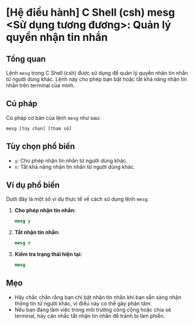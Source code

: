 # [Hệ điều hành] C Shell (csh) mesg <Sử dụng tương đương>: Quản lý quyền nhận tin nhắn

## Tổng quan
Lệnh `mesg` trong C Shell (csh) được sử dụng để quản lý quyền nhận tin nhắn từ người dùng khác. Lệnh này cho phép bạn bật hoặc tắt khả năng nhận tin nhắn trên terminal của mình.

## Cú pháp
Cú pháp cơ bản của lệnh `mesg` như sau:
```
mesg [tùy chọn] [tham số]
```

## Tùy chọn phổ biến
- `y`: Cho phép nhận tin nhắn từ người dùng khác.
- `n`: Tắt khả năng nhận tin nhắn từ người dùng khác.

## Ví dụ phổ biến
Dưới đây là một số ví dụ thực tế về cách sử dụng lệnh `mesg`:

1. **Cho phép nhận tin nhắn:**
   ```csh
   mesg y
   ```

2. **Tắt nhận tin nhắn:**
   ```csh
   mesg n
   ```

3. **Kiểm tra trạng thái hiện tại:**
   ```csh
   mesg
   ```

## Mẹo
- Hãy chắc chắn rằng bạn chỉ bật nhận tin nhắn khi bạn sẵn sàng nhận thông tin từ người khác, vì điều này có thể gây phân tâm.
- Nếu bạn đang làm việc trong môi trường công cộng hoặc chia sẻ terminal, hãy cân nhắc tắt nhận tin nhắn để tránh bị làm phiền.